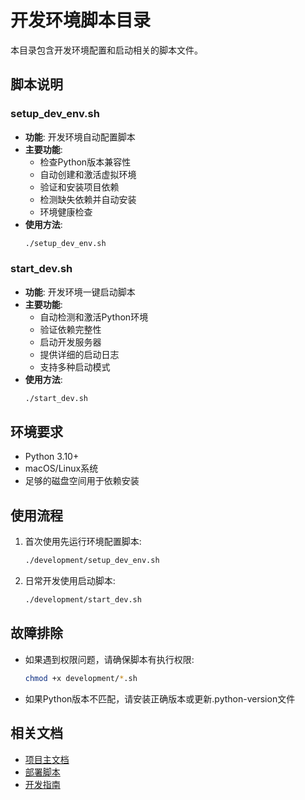 # 开发环境脚本目录

本目录包含开发环境配置和启动相关的脚本文件。

## 脚本说明

### setup_dev_env.sh
- **功能**: 开发环境自动配置脚本
- **主要功能**:
  - 检查Python版本兼容性
  - 自动创建和激活虚拟环境
  - 验证和安装项目依赖
  - 检测缺失依赖并自动安装
  - 环境健康检查
- **使用方法**:
  ```bash
  ./setup_dev_env.sh
  ```

### start_dev.sh
- **功能**: 开发环境一键启动脚本
- **主要功能**:
  - 自动检测和激活Python环境
  - 验证依赖完整性
  - 启动开发服务器
  - 提供详细的启动日志
  - 支持多种启动模式
- **使用方法**:
  ```bash
  ./start_dev.sh
  ```

## 环境要求

- Python 3.10+
- macOS/Linux系统
- 足够的磁盘空间用于依赖安装

## 使用流程

1. 首次使用先运行环境配置脚本:
   ```bash
   ./development/setup_dev_env.sh
   ```

2. 日常开发使用启动脚本:
   ```bash
   ./development/start_dev.sh
   ```

## 故障排除

- 如果遇到权限问题，请确保脚本有执行权限:
  ```bash
  chmod +x development/*.sh
  ```

- 如果Python版本不匹配，请安装正确版本或更新.python-version文件

## 相关文档

- [项目主文档](../README.md)
- [部署脚本](../deployment/README.md)
- [开发指南](../docs/README_DEV_SCRIPTS.md)
